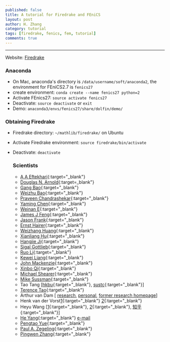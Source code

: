 ```yaml
---
published: false
title: A tutorial for Firedrake and FEniCS
layout: post
author: H. Zhang
category: tutorial 
tags: [firedrake, fenics, fem, tutorial]
comments: true 
---
```


---

Website: [Firedrake](http://www.firedrakeproject.org/)

### Anaconda ###
- On Mac, anaconda's directory is `/data/username/soft/anaconda2`, the environment for FEniCS2.7 is `fenics27`
- create environment: `conda create --name fenics27 python=2`
- Activate FEnics27: `source activate fenics27`
- Deactivate: `source deactivate` or `exit`
- Demo: `anaconda3/envs/fenics27/share/dolfin/demo/`

### Obtaining Firedrake ###

- Firedrake directory: `~/mathlib/firedrake/` on Ubuntu
- Activate Firedrake environment: `source firedrake/bin/activate`
- Deactivate: `deactivate`





    ### Scientists ###

    - [A A Eftekhari](http://www.simulkade.com/stories/about.html){:target="_blank"}
    - [Douglas N. Arnold](http://www.math.umn.edu/~arnold/){:target=_blank"}
    - [Gang Bao](http://www.math.zju.edu.cn/teacherintroen.asp?userid=292){:target="_blank"}
    - [Weizhu Bao](http://www.math.nus.edu.sg/~bao/){:target="_blank"}
    - [Praveen Chandrashekar](http://cpraveen.github.io/index.html){:target="_blank"}
    - [Yaming Chen](https://sites.google.com/site/yamingchen14/home){:target="_blank"}
    - [Weinan E](https://web.math.princeton.edu/~weinan/){:target="_blank"}
    - [James J Feng](https://www.math.ubc.ca/~jfeng/){:target="_blank"}
    - [Jason Frank](https://www.staff.science.uu.nl/~frank011/){:target="_blank"}
    - [Ernst Hairer](http://www.unige.ch/~hairer/){:target="_blank"}
    - [Weizhang Huang](http://www.math.ku.edu/~huang/){:target="_blank"}
    - [Xianliang Hu](http://www.math.zju.edu.cn/xlhu/){:target="_blank"}
    - [Hangjie Ji](https://www.math.ucla.edu/~hangjie){:target="_blank"}
    - [Sigal Gottlieb](http://www.cfm.brown.edu/people/sg/){:target="_blank"}
    - [Ruo Li](http://dsec.pku.edu.cn/~rli/){:target="_blank"}
    - [Kewei Liang](http://www.math.zju.edu.cn/matlkw){:target="_blank"}
    - [John Mackenzie](http://www.strath.ac.uk/staff/mackenziejohndr/){:target="_blank"}
    - [Xinbo Qi](http://qixinbo.info/){:target="_blank"}
    - [Michael Shearer](http://www4.ncsu.edu/~shearer/home0.html){:target="_blank"}
    - [Mike Sussman](http://www.math.pitt.edu/~sussmanm/){:target="_blank"}
    - Tao Tang [[hkbu](http://www.math.hkbu.edu.hk/~ttang/){:target="_blank"}, [sustc](http://sustc.edu.cn/faculty_all/f/Tang%20Tao){:target="_blank"}]
    - [Terence Tao](http://www.math.ucla.edu/~tao/){:target="_blank"}
    - Arthur van Dam [ [research](arthurvd.blogspot.nl), [personal](www.eye-home.net), [former research homepage](http://arthur.van-dam.net/twiki/bin/view/Arthur)]
    - Henk van der Vorst[1](https://www.staff.science.uu.nl/~vorst102/){:target="_blank"} [2](http://www.henkvandervorst.nl/){:target="_blank"}
    - Heyu Wang [[1](http://person.zju.edu.cn/en/wangheyu){:target="_blank"}, [2](http://www.math.zju.edu.cn/teacherintroen.asp?userid=286){:target="_blank"}, [知乎](https://www.zhihu.com/people/wang_heyu/posts){:target="_blank"}]
    - [He Yang](http://spots.augusta.edu/hyang1/index.html){:target="_blank"} [e-mail](hyang1@augusta.edu)
    - [Pengtao Yue](http://www.math.vt.edu/people/ptyue/){:target="_blank"}
    - [Paul A. Zegeling](https://www.staff.science.uu.nl/~zegel101/){:target="_blank"}
    - [Pingwen Zhang](http://www.math.pku.edu.cn/teachers/zhangpw/private/homepage/){:target="_blank"}
